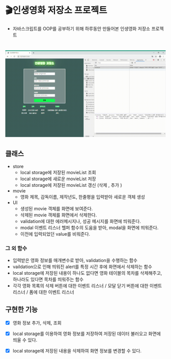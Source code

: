 # 🎬인생영화 저장소 프로젝트

- 자바스크립트를 OOP를 공부하기 위해 하루동안 만들어본 인생영화 저장소 프로젝트  

# <img src="demo/demo.gif?raw=true">


## 클래스

- store  
  - local storage에 저장된 movieList 조회
  - local storage에 새로운 movieList 저장
  - local storage에 저장된 movieList 갱신 (삭제 , 추가 )
- movie
  - 영화 제목, 감독이름, 제작년도, 한줄평을 입력받아 새로운 객체 생성
- UI 
  - 생성된 movie 객체를 화면에 보여준다.
  - 삭제된 movie 객체를 화면에서 삭제한다.
  - validation에 대한 에러메시지나, 성공 메시지를 화면에 띄워준다.
  - modal 이벤트 리스너 헬퍼 함수의 도움을 받아, modal을 화면에 띄워준다.
  - 이전에 입력되었던 value를 비워준다.



### 그 외 함수

- 입력받은 영화 정보를 매개변수로 받아, validation을 수행하는 함수 
- vaildation으로 인해 띄워진 alert를 특정 시간 후에 화면에서 삭제하는 함수
- local storage에 저장된 내용이 하나도 없다면 영화 테이블의 목차를 삭제해주고, 하나라도 있다면 목차를 띄워주는 함수  
- 각각 영화 목록의 삭제 버튼에 대한 이벤트 리스너 / 모달 닫기 버튼에 대한 이벤트 리스너 / 폼에 대한 이벤트 리스너 



## 구현한 기능

- [x] 영화 정보 추가, 삭제, 조회
- [x] local storage를 이용하여 영화 정보를 저장하여 저장된 데이터 불러오고 화면에 띄울 수 있다.
- [x] local storage에 저장된 내용을 삭제하여 화면 정보를 변경할 수 있다.

